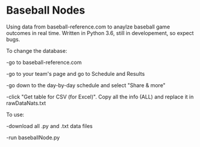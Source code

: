 # Baseball Nodes
Using data from baseball-reference.com to anaylze baseball game outcomes in real time. 
Written in Python 3.6, still in developement, so expect bugs.

To change the database:

-go to baseball-reference.com

-go to your team's page and go to Schedule and Results

-go down to the day-by-day schedule and select "Share & more"

-click "Get table for CSV (for Excel)". Copy all the info (ALL) and replace
it in rawDataNats.txt

To use:

-download all .py and .txt data files

-run baseballNode.py
